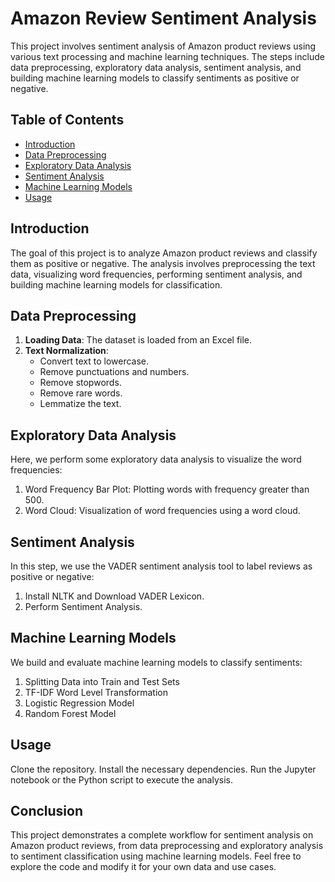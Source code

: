 # Amazon Review Sentiment Analysis

This project involves sentiment analysis of Amazon product reviews using various text processing and machine learning techniques. The steps include data preprocessing, exploratory data analysis, sentiment analysis, and building machine learning models to classify sentiments as positive or negative.

## Table of Contents

- [Introduction](#introduction)
- [Data Preprocessing](#data-preprocessing)
- [Exploratory Data Analysis](#exploratory-data-analysis)
- [Sentiment Analysis](#sentiment-analysis)
- [Machine Learning Models](#machine-learning-models)
- [Usage](#usage)

## Introduction

The goal of this project is to analyze Amazon product reviews and classify them as positive or negative. The analysis involves preprocessing the text data, visualizing word frequencies, performing sentiment analysis, and building machine learning models for classification.

## Data Preprocessing

1. **Loading Data**: The dataset is loaded from an Excel file.
2. **Text Normalization**:
   - Convert text to lowercase.
   - Remove punctuations and numbers.
   - Remove stopwords.
   - Remove rare words.
   - Lemmatize the text.
     
## Exploratory Data Analysis
Here, we perform some exploratory data analysis to visualize the word frequencies:
1. Word Frequency Bar Plot: Plotting words with frequency greater than 500.
2. Word Cloud: Visualization of word frequencies using a word cloud.

## Sentiment Analysis
In this step, we use the VADER sentiment analysis tool to label reviews as positive or negative:
1. Install NLTK and Download VADER Lexicon.
2. Perform Sentiment Analysis.

## Machine Learning Models
We build and evaluate machine learning models to classify sentiments:
1. Splitting Data into Train and Test Sets
2. TF-IDF Word Level Transformation
3. Logistic Regression Model
4. Random Forest Model

## Usage
Clone the repository.
Install the necessary dependencies.
Run the Jupyter notebook or the Python script to execute the analysis.

## Conclusion
This project demonstrates a complete workflow for sentiment analysis on Amazon product reviews, from data preprocessing and exploratory analysis to sentiment classification using machine learning models. Feel free to explore the code and modify it for your own data and use cases.


